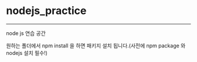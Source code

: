 # nodejs_practice

-------
node js 연습 공간

원하는 폴더에서 npm install 을 하면 패키지 설치 됩니다.(사전에 npm package 와 nodejs 설치 필수!)

